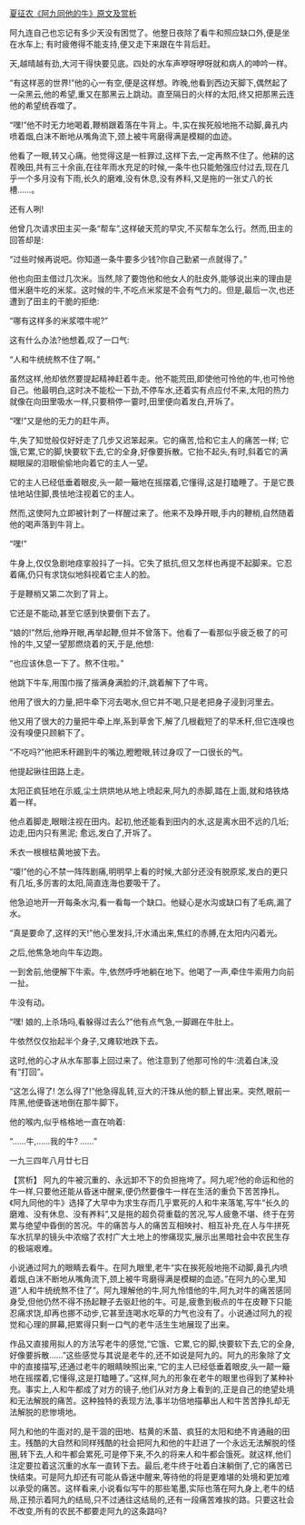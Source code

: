 [夏征农《阿九同他的牛》原文及赏析](https://www.vrrw.net/wx/15008.html)

阿九连自己也忘记有多少天没有困觉了。他整日夜除了看牛和照应缺口外,便是坐在水车上; 有时疲倦得不能支持,便又走下来跟在牛背后赶。

天,越晴越有劲,大河干得快要见底。四处的水车声咿呀咿呀就和病人的呻吟一样。

“有这样恶的世界!”他的心一有空,便是这样想。昨晚,他看到西边天脚下,偶然起了一朵黑云,他的希望,重又在那黑云上跳动。直至隔日的火样的太阳,终又把那黑云连他的希望统吞噬了。

“嘿!”他不时无力地喝着,鞭梢跟着落在牛背上。牛,实在挨死般地拖不动脚,鼻孔内喷着烟,白沫不断地从嘴角流下,颈上被牛弯磨得满是模糊的血迹。

他看了一眼,转又心痛。他觉得这是一桩罪过,这样下去,一定再熬不住了。他耕的这茬晚田,共有三十余亩,在往年雨水充足的时候,一条牛也只能勉强应付过去,现在几乎一个多月没有下雨,长久的磨难,没有休息,没有养料,又是拖的一张丈八的长槽……。

还有人咧!

他曾几次请求田主买一条“帮车”,这样破天荒的早灾,不买帮车怎么行。然而,田主的回答却是:

“过些时候再说吧。你知道一条牛要多少钱?你自己勤紧一点就得了。”

他也向田主借过几次米。当然,除了要饱他和他女人的肚皮外,能够说出来的理由是借米磨牛吃的米浆。这时候的牛,不吃点米浆是不会有气力的。但是,最后一次,也还遭到了田主的干脆的拒绝:

“哪有这样多的米浆喂牛呢?”

这有什么办法?他想着,叹了一口气:

“人和牛统统熬不住了啊。”

虽然这样,他却依然要提起精神赶着牛走。他不能荒田,即使他可怜他的牛,也可怜他自己。他最明白,这时决不能松一下劲,不停车水,还着实有点应付不来,太阳的热力就像在向田里吸水一样,只要稍停一霎时,田里便向着发白,开坼了。

“嘿!”又是他的无力的赶牛声。

牛,失了知觉般仅好好走了几步又迟笨起来。它的痛苦,恰和它主人的痛苦一样; 它饿,它累,它的脚,快要软下去,它的全身,好像要拆散。它抬不起头,有时,斜着它的满糊眼屎的泪眼偷偷地向着它的主人一望。

它的主人已经低垂着眼皮,头一颠一簸地在摇摆着,它懂得,这是打瞌睡了。于是它畏怯地站住脚,畏怯地注视着它的主人。

然而,这使阿九立即被针刺了一样醒过来了。他来不及睁开眼,手内的鞭梢,自然随着他的喝声落到牛背上。

“嘿!”

牛身上,仅仅急剧地痉挛般抖了一抖。它失了抵抗,但又怎样也再提不起脚来。它忍着痛,仍只有求饶似地斜视着它主人的脸。

于是鞭梢又第二次到了背上。

它还是不能动,甚至它感到快要倒下去了。

“娘的!”然后,他睁开眼,再举起鞭,但并不曾落下。他看了一看那似乎疲乏极了的可怜的牛,又望一望那燃烧着的天,于是,他想:

“也应该休息一下了。熬不住啦。”

他跳下牛车,用围巾揩了揩满身满脸的汗,跳着解下了牛弯。

他用了很大的力量,把牛牵下河去喝水,但它并不喝,只是老把身子浸到河里去。

他又用了很大的力量把牛牵上岸,系到草舍下,解了几根截短了的早禾秆,但它连嗅也没有嗅便只顾躺下了。

“不吃吗?”他把禾秆踢到牛的嘴边,瞪瞪眼,转过身叹了一口很长的气。

他提起锹往田路上走。

太阳正疯狂地在示威,尘土烘烘地从地上喷起来,阿九的赤脚,踏在上面,就和烙铁烙着一样。

他点着脚走,眼眼注视在田内。起初,他还能看到田内的水,这是离水田不远的几坵; 边走,田内只有黑泥; 愈远,发白了,开坼了。

禾衣一根根枯黄地披下去。

“嗄!”他的心不禁一阵阵剧痛,明明早上看的时候,大部分还没有脱原浆,发白的更只有几坵,多厉害的太阳,简直连海也要吸干了。

他急迫地开一开每条水沟,看一看每一个缺口。他疑心是水沟或缺口有了毛病,漏了水。

“真是要命了,这样的天!”他心里发抖,汗水涌出来,焦红的赤膊,在太阳内闪着光。

之后,他焦急地向牛车边跑。

一到舍前,他便解下牛索。牛,依然呼呼地躺在地下。他喝了一声,牵住牛索用力向前一扯。

牛没有动。

“嘿! 娘的,上杀场吗,看躲得过去么?”他有点气急,一脚踢在牛肚上。

牛依然仅仅抬起半个身子,又瘫软地跌下去。

这时,他的心才从水车那事上回过来了。他注意到了他那可怜的牛:流着白沫,没有“打回”。

“这怎么得了! 怎么得了!”他急得乱转,豆大的汗珠从他的额上冒出来。突然,眼前一阵黑,他便昏迷地倒在那牛脚下。

他的喉内,似乎格格地一直在响着:

“……牛,……我的牛? ……”

一九三四年八月廿七日



【赏析】 阿九的牛被沉重的、永远卸不下的负担拖垮了。阿九呢?他的命运和他的牛一样,只要他还能从昏迷中醒来,便仍然要像牛一样在生活的重负下苦苦挣扎。《阿九同他的牛》选择了大早中为求生存而几乎累死的人和牛来落笔,写牛“长久的磨难、没有休息、没有养料”,又是拖的超负荷重载的苦况,写人疲惫不堪、终于在劳累与绝望中昏倒的苦况。牛的痛苦与人的痛苦互相映衬、相互补充,在人与牛拼死车水抗旱的镜头中浓缩了农村广大土地上的惨痛现实,展示出黑暗社会中农民生存的极端艰难。

小说通过阿九的眼睛去看牛。在阿九眼里,老牛“实在挨死般地拖不动脚,鼻孔内喷着烟,白沫不断地从嘴角流下,颈上被牛弯磨得满是模糊的血迹。”在阿九的心里,知道“人和牛统统熬不住了”。阿九理解他的牛,阿九怜惜他的牛,阿九对牛的痛苦感同身受,但他仍然不得不扬起鞭子去驱赶他的牛。可是,疲惫到极点的牛在皮鞭下只能忍痛求饶,却再也挪不动步,它甚至连喝水吃草的力气也没有了。小说通过阿九的视觉和心理的屏幕,把累得只剩一口气的老牛活生生地展现了出来。

作品又直接用拟人的方法写老牛的感觉,“它饿、它累,它的脚,快要软下去,它的全身,好像要拆散……”这些感觉与其说是老牛的,还不如说是阿九的。阿九的形象除了文中的直接描写,还通过老牛的眼睛映照出来,“它的主人已经低垂着眼皮,头一颠一簸地在摇摆着,它懂得,这是打瞌睡了。”这样,阿九的形象在老牛的眼里也得到了某种补充。事实上,人和牛都成了对方的镜子,他们从对方身上看到的,正是自己的绝望处境和无法解脱的痛苦。这种独特的表现方法,事半功倍地描摹出人和牛苦苦挣扎却无法解脱的悲惨境地。

阿九和他的牛面对的,是干涸的田地、枯黄的禾苗、疯狂的太阳和绝不肯通融的田主。残酷的大自然和同样残酷的社会把阿九和他的牛赶进了一个永远无法解脱的怪圈,转下去,人和牛都会累死,可是停下来,不久的将来人和牛都会饿死。就这样,他们注定要拉着这沉重的水车一直转下去。最后,老牛终于吐着白沫躺倒了,它的痛苦已快结束。可是阿九却还有可能从昏迷中醒来,等待他的将是更难堪的处境和更加难以承受的痛苦。这样看来,小说看似写牛的那些笔墨,实际也落在阿九身上,老牛的结局,正预示着阿九的结局,只不过通往这结局的,还有一段痛苦难挨的路。只要这社会不改变,所有的农民不都要走阿九的这条路吗?

